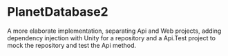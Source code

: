# PlanetDatabase2
A more elaborate implementation, separating Api and Web projects, adding dependency injection with Unity for a repository and a Api.Test project to mock the repository and test the Api method.

